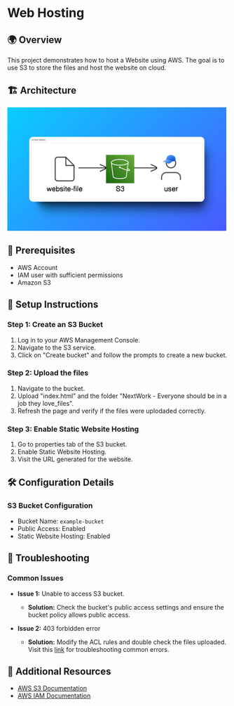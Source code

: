 # Web Hosting

## 🌍 Overview
This project demonstrates how to host a Website using AWS. The goal is to use S3 to store the files and host the website on cloud.

## 🏗️ Architecture
<img src="s3-architecture.png" alt="drawing" width="500"/>

## 🥪 Prerequisites
- AWS Account
- IAM user with sufficient permissions
- Amazon S3
  
## 🧱 Setup Instructions

### Step 1: Create an S3 Bucket
1. Log in to your AWS Management Console.
2. Navigate to the S3 service.
3. Click on "Create bucket" and follow the prompts to create a new bucket.

### Step 2: Upload the files
1. Navigate to the bucket.
2. Upload "index.html" and the folder "NextWork - Everyone should be in a job they love_files".
3. Refresh the page and verify if the files were uplodaded correctly.

### Step 3: Enable Static Website Hosting
1. Go to properties tab of the S3 bucket.
2. Enable Static Website Hosting.
3. Visit the URL generated for the website.


## 🛠️ Configuration Details

### S3 Bucket Configuration
- Bucket Name: `example-bucket`
- Public Access: Enabled
- Static Website Hosting: Enabled

## 🚨 Troubleshooting

### Common Issues
- **Issue 1:** Unable to access S3 bucket.
  - **Solution:** Check the bucket's public access settings and ensure the bucket policy allows public access.

- **Issue 2:** 403 forbidden error
  - **Solution:** Modify the ACL rules and double check the files uploaded. Visit this [link](https://community.nextwork.org/c/i-have-a-question/project-1-troubleshooting-index-html?automatic_login=true) for troubleshooting common errors.

## 🔗 Additional Resources
- [AWS S3 Documentation](https://docs.aws.amazon.com/s3/)
- [AWS IAM Documentation](https://docs.aws.amazon.com/iam/)

